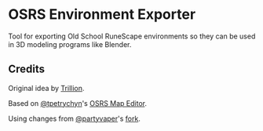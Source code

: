 # OSRS Environment Exporter

Tool for exporting Old School RuneScape environments so they can be used in 3D modeling programs like Blender.

## Credits

Original idea by [Trillion](https://twitter.com/TrillionStudios).

Based on [@tpetrychyn](https://github.com/tpetrychyn)'s [OSRS Map Editor](https://github.com/tpetrychyn/osrs-map-editor).

Using changes from [@partyvaper](https://github.com/partyvaper)'s [fork](https://github.com/partyvaper/osrs-map-editor).
